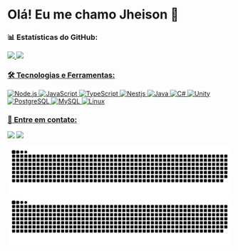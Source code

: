 # Olá! Eu me chamo Jheison 👋

### 📊 Estatísticas do GitHub:

<div>
    <a href="https://github.com/JheisonNovak">
    <img loading="lazy" height="180em" src="https://github-readme-stats-jheison-novak.vercel.app/api?username=JheisonNovak&show_icons=true&theme=shadow_red&count_private=true&cache_seconds=600"/>
    <img loading="lazy" height="180em" src="https://github-readme-stats-jheison-novak.vercel.app/api/top-langs/?username=JheisonNovak&layout=compact&theme=shadow_red&cache_seconds=600"/>
</div>

### 🛠️ Tecnologias e Ferramentas:

<p>
    <img src="https://cdn.jsdelivr.net/gh/devicons/devicon/icons/nodejs/nodejs-original.svg" width="30" height="30" alt="Node.js"/>
    <img src="https://cdn.jsdelivr.net/gh/devicons/devicon/icons/javascript/javascript-original.svg" width="30" height="30" alt="JavaScript"/>
    <img src="https://cdn.jsdelivr.net/gh/devicons/devicon/icons/typescript/typescript-original.svg" width="30" height="30" alt="TypeScript"/>
    <img src="https://cdn.jsdelivr.net/gh/devicons/devicon@latest/icons/nestjs/nestjs-original.svg" width="30" height="30" alt="Nestjs"/>
    <img src="https://cdn.jsdelivr.net/gh/devicons/devicon@latest/icons/java/java-original.svg" width="30" height="30" alt="Java"/> 
    <img src="https://cdn.jsdelivr.net/gh/devicons/devicon@latest/icons/csharp/csharp-original.svg" width="30" height="30" alt="C#"/>
    <img src="https://cdn.jsdelivr.net/gh/devicons/devicon@latest/icons/unity/unity-original.svg" width="30" height="30" alt="Unity"/>
    <img src="https://cdn.jsdelivr.net/gh/devicons/devicon/icons/postgresql/postgresql-original.svg" width="30" height="30" alt="PostgreSQL"/>
    <img src="https://cdn.jsdelivr.net/gh/devicons/devicon@latest/icons/mysql/mysql-original.svg" width="30" height="30" alt="MySQL"/>
    <img src="https://cdn.jsdelivr.net/gh/devicons/devicon/icons/linux/linux-original.svg" width="30" height="30" alt="Linux"/>
</p>

### 💬 Entre em contato:

<a href="https://www.linkedin.com/in/jheison-novak-017363288/" target="_blank" rel="noopener noreferrer"><img loading="lazy" src="https://img.shields.io/badge/-LinkedIn-blue?style=flat-square&logo=linkedin&logoColor=white" target="_blank" rel="noopener noreferrer"></a>
<a href="https://github.com/JheisonNovak" target="_blank" rel="noopener noreferrer"><img loading="lazy" src="https://img.shields.io/badge/-GitHub-181717?style=flat-square&logo=github&logoColor=white" target="_blank" rel="noopener noreferrer"></a>

![Snake animation](https://github.com/JheisonNovak/JheisonNovak/blob/output/github-contribution-grid-snake.svg#gh-light-mode-only)
![Snake animation](https://github.com/JheisonNovak/JheisonNovak/blob/output/github-contribution-grid-snake-dark.svg#gh-dark-mode-only)
